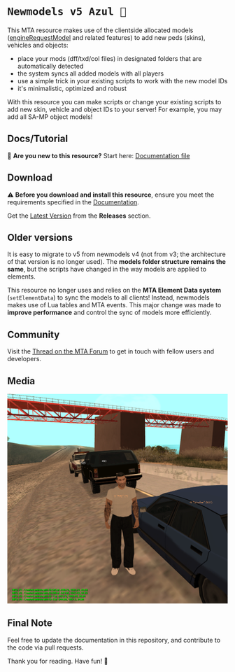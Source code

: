 # `Newmodels v5 Azul 💙`

This MTA resource makes use of the clientside allocated models ([engineRequestModel](https://wiki.multitheftauto.com/wiki/EngineRequestModel) and related features) to add new peds (skins), vehicles and objects:

- place your mods (dff/txd/col files) in designated folders that are automatically detected
- the system syncs all added models with all players
- use a simple trick in your existing scripts to work with the new model IDs
- it's minimalistic, optimized and robust

With this resource you can make scripts or change your existing scripts to add new skin, vehicle and object IDs to your server! For example, you may add all SA-MP object models!

## Docs/Tutorial

🚀 **Are you new to this resource?** Start here: [Documentation file](/.github/doc/DOCUMENTATION.md)

## Download

⚠️ **Before you download and install this resource**, ensure you meet the requirements specified in the [Documentation](/.github/doc/DOCUMENTATION.md).

Get the [Latest Version](https://github.com/Fernando-A-Rocha/mta-add-models/releases/latest) from the **Releases** section.

## Older versions

It is easy to migrate to v5 from newmodels v4 (not from v3; the architecture of that version is no longer used). The **models folder structure remains the same**, but the scripts have changed in the way models are applied to elements.

This resource no longer uses and relies on the **MTA Element Data system** (`setElementData`) to sync the models to all clients! Instead, newmodels makes use of Lua tables and MTA events. This major change was made to **improve performance** and control the sync of models more efficiently.

## Community

Visit the [Thread on the MTA Forum](https://forum.mtasa.com/topic/133212-rel-add-new-models-library/) to get in touch with fellow users and developers.

## Media

![Screenshot 1](/.github/img/ss1.png)

## Final Note

Feel free to update the documentation in this repository, and contribute to the code via pull requests.

Thank you for reading. Have fun! 🎉
